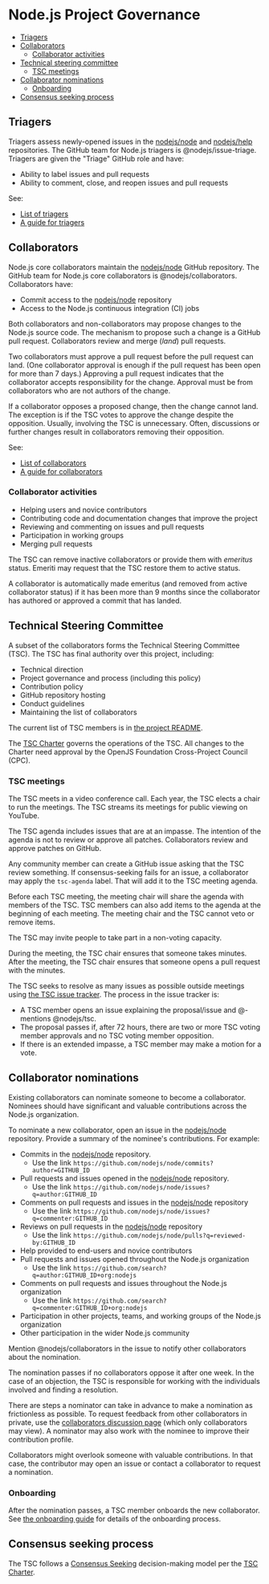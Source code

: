# Node.js Project Governance

<!-- TOC -->

* [Triagers](#triagers)
* [Collaborators](#collaborators)
  * [Collaborator activities](#collaborator-activities)
* [Technical steering committee](#technical-steering-committee)
  * [TSC meetings](#tsc-meetings)
* [Collaborator nominations](#collaborator-nominations)
  * [Onboarding](#onboarding)
* [Consensus seeking process](#consensus-seeking-process)

<!-- /TOC -->

## Triagers

Triagers assess newly-opened issues in the [nodejs/node][] and [nodejs/help][]
repositories. The GitHub team for Node.js triagers is @nodejs/issue-triage.
Triagers are given the "Triage" GitHub role and have:

* Ability to label issues and pull requests
* Ability to comment, close, and reopen issues and pull requests

See:

* [List of triagers](./README.md#triagers)
* [A guide for triagers](./doc/contributing/issues.md#triaging-a-bug-report)

## Collaborators

Node.js core collaborators maintain the [nodejs/node][] GitHub repository.
The GitHub team for Node.js core collaborators is @nodejs/collaborators.
Collaborators have:

* Commit access to the [nodejs/node][] repository
* Access to the Node.js continuous integration (CI) jobs

Both collaborators and non-collaborators may propose changes to the Node.js
source code. The mechanism to propose such a change is a GitHub pull request.
Collaborators review and merge (_land_) pull requests.

Two collaborators must approve a pull request before the pull request can land.
(One collaborator approval is enough if the pull request has been open for more
than 7 days.) Approving a pull request indicates that the collaborator accepts
responsibility for the change. Approval must be from collaborators who are not
authors of the change.

If a collaborator opposes a proposed change, then the change cannot land. The
exception is if the TSC votes to approve the change despite the opposition.
Usually, involving the TSC is unnecessary. Often, discussions or further changes
result in collaborators removing their opposition.

See:

* [List of collaborators](./README.md#current-project-team-members)
* [A guide for collaborators](./doc/contributing/collaborator-guide.md)

### Collaborator activities

* Helping users and novice contributors
* Contributing code and documentation changes that improve the project
* Reviewing and commenting on issues and pull requests
* Participation in working groups
* Merging pull requests

The TSC can remove inactive collaborators or provide them with _emeritus_
status. Emeriti may request that the TSC restore them to active status.

A collaborator is automatically made emeritus (and removed from active
collaborator status) if it has been more than 9 months since the collaborator
has authored or approved a commit that has landed.

## Technical Steering Committee

A subset of the collaborators forms the Technical Steering Committee (TSC).
The TSC has final authority over this project, including:

* Technical direction
* Project governance and process (including this policy)
* Contribution policy
* GitHub repository hosting
* Conduct guidelines
* Maintaining the list of collaborators

The current list of TSC members is in
[the project README](./README.md#current-project-team-members).

The [TSC Charter][] governs the operations of the TSC. All changes to the
Charter need approval by the OpenJS Foundation Cross-Project Council (CPC).

### TSC meetings

The TSC meets in a video conference call. Each year, the TSC elects a chair to
run the meetings. The TSC streams its meetings for public viewing on YouTube.

The TSC agenda includes issues that are at an impasse. The intention of the
agenda is not to review or approve all patches. Collaborators review and approve
patches on GitHub.

Any community member can create a GitHub issue asking that the TSC review
something. If consensus-seeking fails for an issue, a collaborator may apply the
`tsc-agenda` label. That will add it to the TSC meeting agenda.

Before each TSC meeting, the meeting chair will share the agenda with members of
the TSC. TSC members can also add items to the agenda at the beginning of each
meeting. The meeting chair and the TSC cannot veto or remove items.

The TSC may invite people to take part in a non-voting capacity.

During the meeting, the TSC chair ensures that someone takes minutes. After the
meeting, the TSC chair ensures that someone opens a pull request with the
minutes.

The TSC seeks to resolve as many issues as possible outside meetings using
[the TSC issue tracker](https://github.com/nodejs/TSC/issues). The process in
the issue tracker is:

* A TSC member opens an issue explaining the proposal/issue and @-mentions
  @nodejs/tsc.
* The proposal passes if, after 72 hours, there are two or more TSC voting
  member approvals and no TSC voting member opposition.
* If there is an extended impasse, a TSC member may make a motion for a vote.

## Collaborator nominations

Existing collaborators can nominate someone to become a collaborator. Nominees
should have significant and valuable contributions across the Node.js
organization.

To nominate a new collaborator, open an issue in the [nodejs/node][] repository.
Provide a summary of the nominee's contributions. For example:

* Commits in the [nodejs/node][] repository.
  * Use the link `https://github.com/nodejs/node/commits?author=GITHUB_ID`
* Pull requests and issues opened in the [nodejs/node][] repository.
  * Use the link `https://github.com/nodejs/node/issues?q=author:GITHUB_ID`
* Comments on pull requests and issues in the [nodejs/node][] repository
  * Use the link `https://github.com/nodejs/node/issues?q=commenter:GITHUB_ID`
* Reviews on pull requests in the [nodejs/node][] repository
  * Use the link `https://github.com/nodejs/node/pulls?q=reviewed-by:GITHUB_ID`
* Help provided to end-users and novice contributors
* Pull requests and issues opened throughout the Node.js organization
  * Use the link  `https://github.com/search?q=author:GITHUB_ID+org:nodejs`
* Comments on pull requests and issues throughout the Node.js organization
  * Use the link `https://github.com/search?q=commenter:GITHUB_ID+org:nodejs`
* Participation in other projects, teams, and working groups of the Node.js
  organization
* Other participation in the wider Node.js community

Mention @nodejs/collaborators in the issue to notify other collaborators about
the nomination.

The nomination passes if no collaborators oppose it after one week. In the case
of an objection, the TSC is responsible for working with the individuals
involved and finding a resolution.

There are steps a nominator can take in advance to make a nomination as
frictionless as possible. To request feedback from other collaborators in
private, use the [collaborators discussion page][]
(which only collaborators may view). A nominator may also work with the
nominee to improve their contribution profile.

Collaborators might overlook someone with valuable contributions. In that case,
the contributor may open an issue or contact a collaborator to request a
nomination.

### Onboarding

After the nomination passes, a TSC member onboards the new collaborator. See
[the onboarding guide](./onboarding.md) for details of the onboarding
process.

## Consensus seeking process

The TSC follows a [Consensus Seeking][] decision-making model per the
[TSC Charter][].

[Consensus Seeking]: https://en.wikipedia.org/wiki/Consensus-seeking_decision-making
[TSC Charter]: https://github.com/nodejs/TSC/blob/HEAD/TSC-Charter.md
[collaborators discussion page]: https://github.com/nodejs/collaborators/discussions/categories/collaborator-nominations
[nodejs/help]: https://github.com/nodejs/help
[nodejs/node]: https://github.com/nodejs/node
